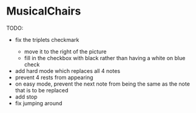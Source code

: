 # MusicalChairs
TODO:<br>
<ul>
  <li>fix the triplets checkmark</li>
  <ul>
    <li>move it to the right of the picture</li>
    <li>fill in the checkbox with black rather than having a white on blue check</li>
  </ul>
  <li>add hard mode which replaces all 4 notes</li>
  <li>prevent 4 rests from appearing</li>
  <li>on easy mode, prevent the next note from being the same as the note that is to be replaced</li>
  <li>add stop</li>
  <li>fix jumping around</li>
</ul>
